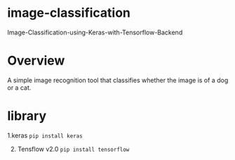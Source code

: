 # image-classification
Image-Classification-using-Keras-with-Tensorflow-Backend
# Overview
A simple image recognition tool that classifies whether the image is of a dog or a cat.
# library 
1.keras
`pip install keras`

2. Tensflow v2.0
`pip install tensorflow`

